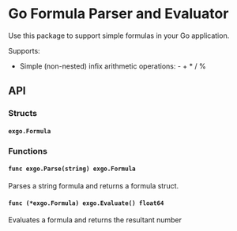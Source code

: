 # Go Formula Parser and Evaluator

Use this package to support simple formulas in your Go application.

Supports:

- Simple (non-nested) infix arithmetic operations: - + * / %

## API

### Structs

#### `exgo.Formula`

### Functions

#### `func exgo.Parse(string) exgo.Formula`
Parses a string formula and returns a formula struct.

#### `func (*exgo.Formula) exgo.Evaluate() float64`
Evaluates a formula and returns the resultant number
